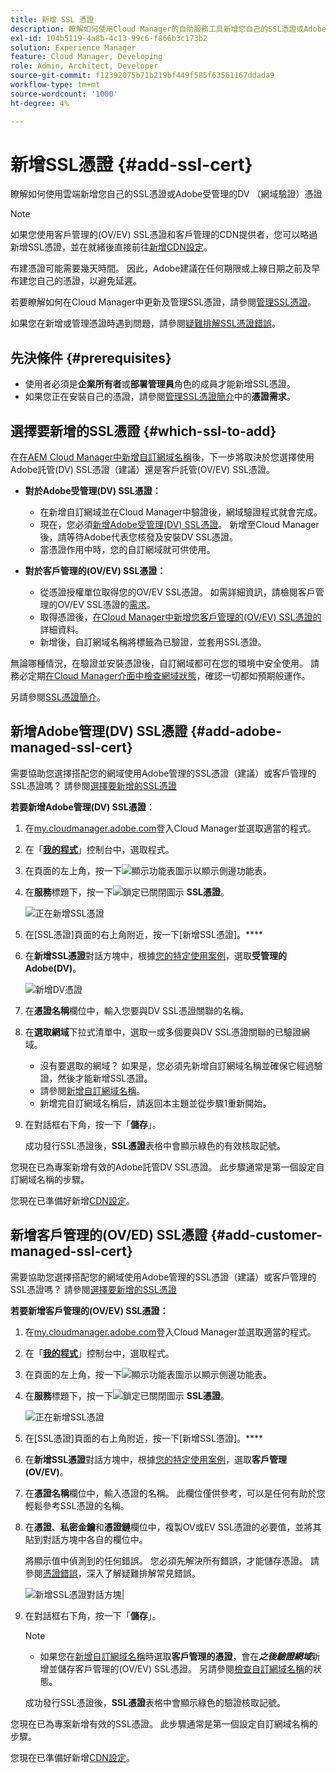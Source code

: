 ```yaml
---
title: 新增 SSL 憑證
description: 瞭解如何使用Cloud Manager的自助服務工具新增您自己的SSL憑證或Adobe受管理的DV （網域驗證）憑證。
exl-id: 104b5119-4a8b-4c13-99c6-f866b3c173b2
solution: Experience Manager
feature: Cloud Manager, Developing
role: Admin, Architect, Developer
source-git-commit: f12392075b71b219bf449f585f63561167ddada9
workflow-type: tm+mt
source-wordcount: '1000'
ht-degree: 4%

---
```



# 新增SSL憑證 {#add-ssl-cert}

瞭解如何使用雲端新增您自己的SSL憑證或Adobe受管理的DV （網域驗證）憑證

>[!NOTE]
>
>如果您使用客戶管理的(OV/EV) SSL憑證和客戶管理的CDN提供者，您可以略過新增SSL憑證，並在就緒後直接前往[新增CDN設定](/help/implementing/cloud-manager/cdn-configurations/add-cdn-config.md)。

布建憑證可能需要幾天時間。 因此，Adobe建議在任何期限或上線日期之前及早布建您自己的憑證，以避免延遲。

若要瞭解如何在Cloud Manager中更新及管理SSL憑證，請參閱[管理SSL憑證](/help/implementing/cloud-manager/managing-ssl-certifications/managing-certificates.md)。

如果您在新增或管理憑證時遇到問題，請參閱[疑難排解SSL憑證錯誤](/help/implementing/cloud-manager/managing-ssl-certifications/troubleshoot-ssl-cert.md)。


## 先決條件 {#prerequisites}

* 使用者必須是&#x200B;**企業所有者**&#x200B;或&#x200B;**部署管理員**&#x200B;角色的成員才能新增SSL憑證。
* 如果您正在安裝自己的憑證，請參閱[管理SSL憑證簡介](/help/implementing/cloud-manager/managing-ssl-certifications/introduction-to-ssl-certificates.md#requirements)中的&#x200B;**憑證需求**。

## 選擇要新增的SSL憑證 {#which-ssl-to-add}

在[在AEM Cloud Manager中新增自訂網域名稱](/help/implementing/cloud-manager/custom-domain-names/add-custom-domain-name.md)後，下一步將取決於您選擇使用Adobe託管(DV) SSL憑證（建議）還是客戶託管(OV/EV) SSL憑證。

* **對於Adobe受管理(DV) SSL憑證：**
   * 在新增自訂網域並在Cloud Manager中驗證後，網域驗證程式就會完成。
   * 現在，您必須[新增Adobe受管理(DV) SSL憑證](#add-adobe-managed-ssl-cert)。
新增至Cloud Manager後，請等待Adobe代表您核發及安裝DV SSL憑證。
   * 當憑證作用中時，您的自訂網域就可供使用。

* **對於客戶管理的(OV/EV) SSL憑證：**

   * 從憑證授權單位取得您的OV/EV SSL憑證。 如需詳細資訊，請檢閱客戶管理的OV/EV SSL憑證的[需求](/help/implementing/cloud-manager/managing-ssl-certifications/introduction-to-ssl-certificates.md#requirements)。
   * 取得憑證後，[在Cloud Manager中新增您客戶管理的(OV/EV) SSL憑證的](#add-customer-manage-ssl-cert)詳細資料。
   * 新增後，自訂網域名稱將標籤為已驗證，並套用SSL憑證。

無論哪種情況，在驗證並安裝憑證後，自訂網域都可在您的環境中安全使用。 請務必定期[在Cloud Manager介面中檢查網域狀態](/help/implementing/cloud-manager/custom-domain-names/check-domain-name-status.md)，確認一切都如預期般運作。

另請參閱[SSL憑證簡介](/help/implementing/cloud-manager/managing-ssl-certifications/introduction-to-ssl-certificates.md)。

## 新增Adobe管理(DV) SSL憑證 {#add-adobe-managed-ssl-cert}

需要協助您選擇搭配您的網域使用Adobe管理的SSL憑證（建議）或客戶管理的SSL憑證嗎？ 請參閱[選擇要新增的SSL憑證](#which-ssl-to-add)

**若要新增Adobe管理(DV) SSL憑證：**

1. 在[my.cloudmanager.adobe.com](https://my.cloudmanager.adobe.com/)登入Cloud Manager並選取適當的程式。
1. 在「**[我的程式](/help/implementing/cloud-manager/navigation.md#my-programs)**」控制台中，選取程式。
1. 在頁面的左上角，按一下![顯示功能表圖示](https://spectrum.adobe.com/static/icons/workflow_18/Smock_ShowMenu_18_N.svg)以顯示側邊功能表。

1. 在&#x200B;**服務**&#x200B;標題下，按一下![鎖定已關閉圖示](https://spectrum.adobe.com/static/icons/workflow_18/Smock_LockClosed_18_N.svg) **SSL憑證**。

   ![正在新增SSL憑證](/help/implementing/cloud-manager/assets/ssl/ssl-cert-add.png)

1. 在[SSL憑證]頁面的右上角附近，按一下[新增SSL憑證]。****

1. 在&#x200B;**新增SSL憑證**&#x200B;對話方塊中，根據[您的特定使用案例](#which-ssl-to-add)，選取&#x200B;**受管理的Adobe(DV)**。

   ![新增DV憑證](/help/implementing/cloud-manager/assets/ssl/add-dv-certificate.png)

1. 在&#x200B;**憑證名稱**&#x200B;欄位中，輸入您要與DV SSL憑證關聯的名稱。

1. 在&#x200B;**選取網域**&#x200B;下拉式清單中，選取一或多個要與DV SSL憑證關聯的已驗證網域。
   * 沒有要選取的網域？ 如果是，您必須先新增自訂網域名稱並確保它經過驗證，然後才能新增SSL憑證。
   * 請參閱[新增自訂網域名稱](/help/implementing/cloud-manager/custom-domain-names/add-custom-domain-name.md)。
   * 新增完自訂網域名稱后，請返回本主題並從步驟1重新開始。

1. 在對話框右下角，按一下「**儲存**」。

   成功發行SSL憑證後，**SSL憑證**&#x200B;表格中會顯示綠色的有效核取記號。

您現在已為專案新增有效的Adobe託管DV SSL憑證。 此步驟通常是第一個設定自訂網域名稱的步驟。

您現在已準備好新增[CDN設定](/help/implementing/cloud-manager/cdn-configurations/add-cdn-config.md)。

## 新增客戶管理的(OV/ED) SSL憑證 {#add-customer-managed-ssl-cert}

<!-- IF THIS TOPIC GET UPDATED, REMEMBER TO UPDATE THE STEPS ALSO IN THE "MANAGE SSL CERTIFICATES TOPIC TOO -->

需要協助您選擇搭配您的網域使用Adobe管理的SSL憑證（建議）或客戶管理的SSL憑證嗎？ 請參閱[選擇要新增的SSL憑證](#which-ssl-to-add)

**若要新增客戶管理的(OV/EV) SSL憑證：**

1. 在[my.cloudmanager.adobe.com](https://my.cloudmanager.adobe.com/)登入Cloud Manager並選取適當的程式。

1. 在「**[我的程式](/help/implementing/cloud-manager/navigation.md#my-programs)**」控制台中，選取程式。

1. 在頁面的左上角，按一下![顯示功能表圖示](https://spectrum.adobe.com/static/icons/workflow_18/Smock_ShowMenu_18_N.svg)以顯示側邊功能表。

1. 在&#x200B;**服務**&#x200B;標題下，按一下![鎖定已關閉圖示](https://spectrum.adobe.com/static/icons/workflow_18/Smock_LockClosed_18_N.svg) **SSL憑證**。

   ![正在新增SSL憑證](/help/implementing/cloud-manager/assets/ssl/ssl-cert-add.png)

1. 在[SSL憑證]頁面的右上角附近，按一下[新增SSL憑證]。****

1. 在&#x200B;**新增SSL憑證**&#x200B;對話方塊中，根據[您的特定使用案例](#which-ssl-to-add)，選取&#x200B;**客戶管理(OV/EV)**。

1. 在&#x200B;**憑證名稱**欄位中，輸入憑證的名稱。
此欄位僅供參考，可以是任何有助於您輕鬆參考SSL憑證的名稱。

1. 在&#x200B;**憑證**、**私密金鑰**&#x200B;和&#x200B;**憑證鏈**&#x200B;欄位中，複製OV或EV SSL憑證的必要值，並將其貼到對話方塊中各自的欄位中。

   將顯示值中偵測到的任何錯誤。 您必須先解決所有錯誤，才能儲存憑證。 請參閱[憑證錯誤](#certificate-errors)，深入了解疑難排解常見錯誤。

   ![新增SSL憑證對話方塊](/help/implementing/cloud-manager/assets/ssl/ssl-cert-02.png)|

1. 在對話框右下角，按一下「**儲存**」。

   >[!NOTE]
   >
   >* 如果您在[新增自訂網域名稱](/help/implementing/cloud-manager/custom-domain-names/add-custom-domain-name.md)時選取&#x200B;**客戶管理的憑證**，會在&#x200B;***之後驗證網域***&#x200B;新增並儲存客戶管理的(OV/EV) SSL憑證。 另請參閱[檢查自訂網域名稱](/help/implementing/cloud-manager/custom-domain-names/check-domain-name-status.md#how-to)的狀態。

   成功發行SSL憑證後，**SSL憑證**&#x200B;表格中會顯示綠色的驗證核取記號。

您現在已為專案新增有效的SSL憑證。 此步驟通常是第一個設定自訂網域名稱的步驟。

您現在已準備好新增[CDN設定](/help/implementing/cloud-manager/cdn-configurations/add-cdn-config.md)。























<!--
## Add an SSL certificate {#add-ssl-cert}

1. Log into Cloud Manager at [my.cloudmanager.adobe.com](https://my.cloudmanager.adobe.com/) and select the appropriate program.
1. On the **[My Programs](/help/implementing/cloud-manager/navigation.md#my-programs)** console, select the program.
1. In the upper-left corner of the page, click ![Show menu icon](https://spectrum.adobe.com/static/icons/workflow_18/Smock_ShowMenu_18_N.svg) to reveal the side menu. 
1. Under the **Services** heading, click ![Lock closed icon](https://spectrum.adobe.com/static/icons/workflow_18/Smock_LockClosed_18_N.svg) **SSL Certificates**. 

   ![Adding an SSL certificate](/help/implementing/cloud-manager/assets/ssl/ssl-cert-add.png)

1. Near the upper-right corner of the SSL Certificates page, click **Add SSL Certificate**.

1. In the **Add SSL certificate** dialog box, based on [your particular use case](/help/implementing/cloud-manager/managing-ssl-certifications/introduction-to-ssl-certificates.md), do one of the following:

    | | Use case | Steps |
    | --- | --- | --- |
    | 1 | **Add an Adobe managed (DV) certificate** | **To add an Adobe managed (DV) SSL certificate:**<br>a. In the **Add SSL Certificate** dialog box, select the certificate type **Adobe managed (DV)**.<br>![Add a DV certificate](/help/implementing/cloud-manager/assets/ssl/add-dv-certificate.png)<br>b. In the **Certificate name** field, enter a name you want associated with the certificate.<br>c. In the **Select domains** drop-down list, select one or more domains that you want associated with the DV SSL certificate.<br>No domains to select? If so, it means that you must first add a custom domain name and ensure it is verified before you can add an SSL certificate. See [Add a custom domain name](/help/implementing/cloud-manager/custom-domain-names/add-custom-domain-name.md). When you are finished adding a custom domain name, return to this topic and begin at step 1 again.<br>d. Continue to step 7. |
    | 2 | **Add a customer managed (OV/EV) certificate** | **To add a customer managed (OV/EV) SSL certificate:**<br>a. In the **Add SSL Certificate** dialog box, select the certificate type **Customer managed (OV/EV)**.<br>b. In the **Certificate name** field, enter a name for your certificate. This field is for informational purposes only and can be any name that helps you reference your SSL certificate easily.<br>c. In the **Certificate**, **Private key**, and **Certificate chain** fields, paste the required values into their respective fields.<br>![Add SSL certificate dialog box](/help/implementing/cloud-manager/assets/ssl/ssl-cert-02.png)<br>Any detected errors in values are displayed. Before you can save your certificate, you must address all errors. See [Certificate Errors](#certificate-errors) to learn more about troubleshooting common errors.<br>d. Continue to step 7. | 

1. In the lower-right corner of the dialog box, click **Save**.

    >[!NOTE]
    >
    >* If you selected **Adobe managed certificate** while [adding a custom domain name](/help/implementing/cloud-manager/custom-domain-names/add-custom-domain-name.md), the domain is verified with the added certificate when the custom domain is added. 
    >
    >* If you selected **Customer managed certificate** while [adding a custom domain name](/help/implementing/cloud-manager/custom-domain-names/add-custom-domain-name.md), the domain is verified ***after*** the customer managed (OV/EV) SSL certificate is added and saved. See also [Check the status of a custom domain name](/help/implementing/cloud-manager/custom-domain-names/check-domain-name-status.md#how-to).

    After the SSL certificate is successfully issued, it is displayed with a green verified check mark in the **SSL Certificates** table. 

    You now have added a working SSL certificate for your project. This step is often the first to set up a custom domain name. 
    

* To learn about updating and managing your SSL certificates in Cloud Manager, see [Manage SSL certificates](/help/implementing/cloud-manager/managing-ssl-certifications/managing-certificates.md).

* If you are having issues adding or managing your certificates, see [Troubleshoot SSL certificate errors](/help/implementing/cloud-manager/managing-ssl-certifications/troubleshoot-ssl-cert.md). -->
